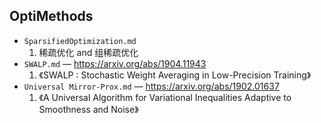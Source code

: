 ## OptiMethods

- `SparsifiedOptimization.md`
    1. 稀疏优化 and 组稀疏优化
- `SWALP.md` — https://arxiv.org/abs/1904.11943
    1. 《SWALP : Stochastic Weight Averaging in Low-Precision Training》
- `Universal Mirror-Prox.md` — https://arxiv.org/abs/1902.01637
    1. 《A Universal Algorithm for Variational Inequalities Adaptive to Smoothness and Noise》
